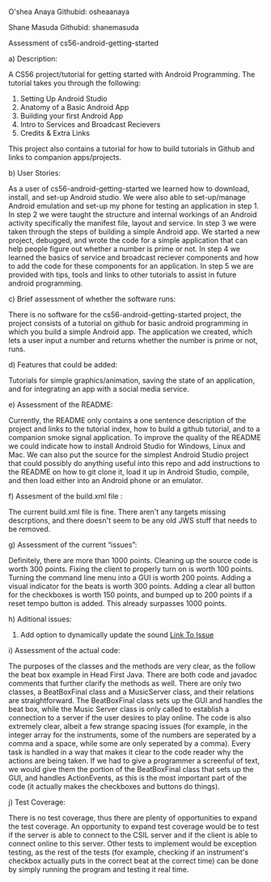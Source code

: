 O'shea Anaya  Githubid: osheaanaya

Shane Masuda  Githubid: shanemasuda

 Assessment of cs56-android-getting-started
 
 a) Description:

A CS56 project/tutorial for getting started with Android Programming. The tutorial takes you through the following:
 1. Setting Up Android Studio
 2. Anatomy of a Basic Android App
 3. Building your first Android App
 4. Intro to Services and Broadcast Recievers
 5. Credits & Extra Links

This project also contains a tutorial for how to build tutorials in Github and links to companion apps/projects. 

b) User Stories:
 
As a user of cs56-android-getting-started we learned how to download, install, and set-up Android studio. We were also able to set-up/manage Android emulation and set-up my phone for testing an application in step 1. In step 2 we were taught the structure and internal workings of an Android activity specifically the manifest file, layout and service. In step 3 we were taken through the steps of building a simple Android app. We started a new project, debugged, and wrote the code for a simple application that can help people figure out whether a number is prime or not. In step 4 we learned the basics of service and broadcast reciever components and how to add the code for these components for an application. In step 5 we are provided with tips, tools and links to other tutorials to assist in future android programming. 

 c) Brief assessment of whether the software runs:
 
 There is no software for the cs56-android-getting-started project, the project consists of a tutorial on github for basic android programming in which you build a simple Android app. The application we created, which lets a user input a number and returns whether the number is prime or not, runs.

d) Features that could be added:

Tutorials for simple graphics/animation, saving the state of an application, and for integrating an app with a social media service.

e) Assessment of the README:

Currently, the README only contains a one sentence description of the project and links to the tutorial index, how to build a github tutorial, and to a companion smoke signal application. To improve the quality of the README we could indicate how to install Android Studio for Windows, Linux and Mac. We can also put the source for the simplest Android Studio project that could possibly do anything useful into this repo and add instructions to the README on how to git clone it, load it up in Android Studio, compile, and then load either into an Android phone or an emulator. 

f) Assesment of the build.xml file :

The current build.xml file is fine. There aren't any targets missing descrptions, and there doesn't seem to be any old JWS stuff that needs to be removed.

g) Assessment of the current “issues”:

Definitely, there are more than 1000 points. Cleaning up the source code is worth 300 points. Fixing the client to properly turn on is worth 100 points. Turning the command line menu into a GUI is worth 200 points. Adding a visual indicator for the beats is worth 300 points. Adding a clear all button for the checkboxes is worth 150 points, and bumped up to 200 points if a reset tempo button is added. This already surpasses 1000 points.

h) Aditional issues:

1. Add option to dynamically update the sound [Link To Issue](https://github.com/UCSB-CS56-Projects/cs56-music-beatbox/issues/20 "Add option to Dynamically update the sound")

i) Assessment of the actual code:

The purposes of the classes and the methods are very clear, as the follow the beat box example in Head First Java. There are both code and javadoc comments that further clarify the methods as well. There are only two classes, a BeatBoxFinal class and a MusicServer class, and their relations are straightforward. The BeatBoxFinal class sets up the GUI and handles the beat box, while the Music Server class is only called to establish a connection to a server if the user desires to play online. The code is also extremely clear, albeit a few strange spacing issues (for example, in the integer array for the instruments, some of the numbers are seperated by a comma and a space, while some are only seperated by a comma). Every task is handled in a way that makes it clear to the code reader why the actions are being taken. If we had to give a programmer a screenful of text, we would give them the portion of the BeatBoxFinal class that sets up the GUI, and handles ActionEvents, as this is the most important part of the code (it actually makes the checkboxes and buttons do things).

j) Test Coverage:

There is no test coverage, thus there are plenty of opportunities to expand the test coverage. An opportunity to expand test coverage would be to test if the server is able to connect to the CSIL server and if the client is able to connect online to this server. Other tests to implement would be exception testing, as the rest of the tests (for example, checking if an instrument's checkbox actually puts in the correct beat at the correct time) can be done by simply running the program and testing it real time. 

